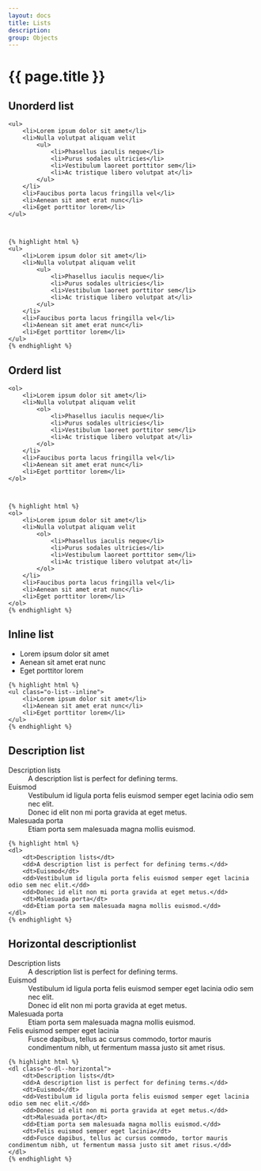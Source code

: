 ```yaml
---
layout: docs
title: Lists
description: 
group: Objects
---
```


# {{ page.title }}

<section id="headings clearfix">
	<h2 class="section__title">Unorderd list</h2>

	<ul>
		<li>Lorem ipsum dolor sit amet</li>
		<li>Nulla volutpat aliquam velit
			<ul>
				<li>Phasellus iaculis neque</li>
				<li>Purus sodales ultricies</li>
				<li>Vestibulum laoreet porttitor sem</li>
				<li>Ac tristique libero volutpat at</li>
			</ul>
		</li>
		<li>Faucibus porta lacus fringilla vel</li>
		<li>Aenean sit amet erat nunc</li>
		<li>Eget porttitor lorem</li>
	</ul>


	
	{% highlight html %}
	<ul>
		<li>Lorem ipsum dolor sit amet</li>
		<li>Nulla volutpat aliquam velit
			<ul>
				<li>Phasellus iaculis neque</li>
				<li>Purus sodales ultricies</li>
				<li>Vestibulum laoreet porttitor sem</li>
				<li>Ac tristique libero volutpat at</li>
			</ul>
		</li>
		<li>Faucibus porta lacus fringilla vel</li>
		<li>Aenean sit amet erat nunc</li>
		<li>Eget porttitor lorem</li>
	</ul>
	{% endhighlight %}

</section>
<section id="headings clearfix">
	<h2 class="section__title">Orderd list</h2>

	<ol>
		<li>Lorem ipsum dolor sit amet</li>
		<li>Nulla volutpat aliquam velit
			<ol>
				<li>Phasellus iaculis neque</li>
				<li>Purus sodales ultricies</li>
				<li>Vestibulum laoreet porttitor sem</li>
				<li>Ac tristique libero volutpat at</li>
			</ol>
		</li>
		<li>Faucibus porta lacus fringilla vel</li>
		<li>Aenean sit amet erat nunc</li>
		<li>Eget porttitor lorem</li>
	</ol>


	
	{% highlight html %}
	<ol>
		<li>Lorem ipsum dolor sit amet</li>
		<li>Nulla volutpat aliquam velit
			<ol>
				<li>Phasellus iaculis neque</li>
				<li>Purus sodales ultricies</li>
				<li>Vestibulum laoreet porttitor sem</li>
				<li>Ac tristique libero volutpat at</li>
			</ol>
		</li>
		<li>Faucibus porta lacus fringilla vel</li>
		<li>Aenean sit amet erat nunc</li>
		<li>Eget porttitor lorem</li>
	</ol>
	{% endhighlight %}

</section>
<section id="headings clearfix">
	<h2 class="section__title">Inline list</h2>
	<ul class="o-list--inline">
		<li>Lorem ipsum dolor sit amet</li>
		<li>Aenean sit amet erat nunc</li>
		<li>Eget porttitor lorem</li>
	</ul>

	
	{% highlight html %}
	<ul class="o-list--inline">
		<li>Lorem ipsum dolor sit amet</li>
		<li>Aenean sit amet erat nunc</li>
		<li>Eget porttitor lorem</li>
	</ul>
	{% endhighlight %}

</section>
<section id="headings clearfix">
	<h2 class="section__title">Description list</h2>
	<dl>
		<dt>Description lists</dt>
		<dd>A description list is perfect for defining terms.</dd>
		<dt>Euismod</dt>
		<dd>Vestibulum id ligula porta felis euismod semper eget lacinia odio sem nec elit.</dd>
		<dd>Donec id elit non mi porta gravida at eget metus.</dd>
		<dt>Malesuada porta</dt>
		<dd>Etiam porta sem malesuada magna mollis euismod.</dd>
	</dl>


	
	{% highlight html %}
	<dl>
		<dt>Description lists</dt>
		<dd>A description list is perfect for defining terms.</dd>
		<dt>Euismod</dt>
		<dd>Vestibulum id ligula porta felis euismod semper eget lacinia odio sem nec elit.</dd>
		<dd>Donec id elit non mi porta gravida at eget metus.</dd>
		<dt>Malesuada porta</dt>
		<dd>Etiam porta sem malesuada magna mollis euismod.</dd>
	</dl>
	{% endhighlight %}

</section>
<section id="headings clearfix">
	<h2 class="section__title">Horizontal descriptionlist</h2>
	<dl class="o-dl--horizontal">
		<dt>Description lists</dt>
		<dd>A description list is perfect for defining terms.</dd>
		<dt>Euismod</dt>
		<dd>Vestibulum id ligula porta felis euismod semper eget lacinia odio sem nec elit.</dd>
		<dd>Donec id elit non mi porta gravida at eget metus.</dd>
		<dt>Malesuada porta</dt>
		<dd>Etiam porta sem malesuada magna mollis euismod.</dd>
		<dt>Felis euismod semper eget lacinia</dt>
		<dd>Fusce dapibus, tellus ac cursus commodo, tortor mauris condimentum nibh, ut fermentum massa justo sit amet risus.</dd>
	</dl>
	
	{% highlight html %}
	<dl class="o-dl--horizontal">
		<dt>Description lists</dt>
		<dd>A description list is perfect for defining terms.</dd>
		<dt>Euismod</dt>
		<dd>Vestibulum id ligula porta felis euismod semper eget lacinia odio sem nec elit.</dd>
		<dd>Donec id elit non mi porta gravida at eget metus.</dd>
		<dt>Malesuada porta</dt>
		<dd>Etiam porta sem malesuada magna mollis euismod.</dd>
		<dt>Felis euismod semper eget lacinia</dt>
		<dd>Fusce dapibus, tellus ac cursus commodo, tortor mauris condimentum nibh, ut fermentum massa justo sit amet risus.</dd>
	</dl>
	{% endhighlight %}

</section>